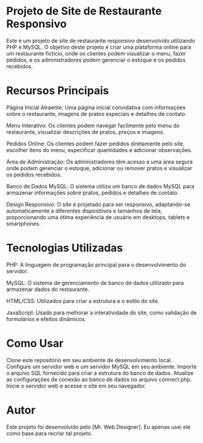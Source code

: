 # Projeto de Site de Restaurante Responsivo
Este é um projeto de site de restaurante responsivo desenvolvido utilizando PHP e MySQL. O objetivo deste projeto é criar uma plataforma online para um restaurante fictício, onde os clientes podem visualizar o menu, fazer pedidos, e os administradores podem gerenciar o estoque e os pedidos recebidos.

# Recursos Principais
Página Inicial Atraente: Uma página inicial convidativa com informações sobre o restaurante, imagens de pratos especiais e detalhes de contato.

Menu Interativo: Os clientes podem navegar facilmente pelo menu do restaurante, visualizar descrições de pratos, preços e imagens.

Pedidos Online: Os clientes podem fazer pedidos diretamente pelo site, escolher itens do menu, especificar quantidades e adicionar observações.

Área de Administração: Os administradores têm acesso a uma área segura onde podem gerenciar o estoque, adicionar ou remover pratos e visualizar os pedidos recebidos.

Banco de Dados MySQL: O sistema utiliza um banco de dados MySQL para armazenar informações sobre pratos, pedidos e detalhes de contato.

Design Responsivo: O site é projetado para ser responsivo, adaptando-se automaticamente a diferentes dispositivos e tamanhos de tela, proporcionando uma ótima experiência de usuário em desktops, tablets e smartphones.

# Tecnologias Utilizadas
PHP: A linguagem de programação principal para o desenvolvimento do servidor.

MySQL: O sistema de gerenciamento de banco de dados utilizado para armazenar dados do restaurante.

HTML/CSS: Utilizados para criar a estrutura e o estilo do site.

JavaScript: Usado para melhorar a interatividade do site, como validação de formulários e efeitos dinâmicos.

# Como Usar
Clone este repositório em seu ambiente de desenvolvimento local.
Configure um servidor web e um servidor MySQL em seu ambiente.
Importe o arquivo SQL fornecido para criar a estrutura do banco de dados.
Atualize as configurações de conexão ao banco de dados no arquivo connect.php.
Inicie o servidor web e acesse o site em seu navegador.

# Autor
Este projeto foi desenvolvido pelo [Mr. Web Designer]. Eu apenas usei ele como base para recriar tal projeto.







